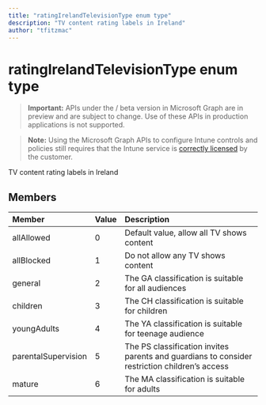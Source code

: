 ```yaml
---
title: "ratingIrelandTelevisionType enum type"
description: "TV content rating labels in Ireland"author: "tfitzmac"
---
```


# ratingIrelandTelevisionType enum type

> **Important:** APIs under the / beta version in Microsoft Graph are in preview and are subject to change. Use of these APIs in production applications is not supported.

> **Note:** Using the Microsoft Graph APIs to configure Intune controls and policies still requires that the Intune service is [correctly licensed](https://go.microsoft.com/fwlink/?linkid=839381) by the customer.

TV content rating labels in Ireland
## Members
|Member|Value|Description|
|:---|:---|:---|
|allAllowed|0|Default value, allow all TV shows content|
|allBlocked|1|Do not allow any TV shows content|
|general|2|The GA classification is suitable for all audiences|
|children|3|The CH classification is suitable for children|
|youngAdults|4|The YA classification is suitable for teenage audience|
|parentalSupervision|5|The PS classification invites parents and guardians to consider restriction children’s access|
|mature|6|The MA classification is suitable for adults|






